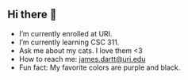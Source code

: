 ## Hi there 👋

<!--
**jamesrdartt/jamesrdartt** is a ✨ _special_ ✨ repository because its `README.md` (this file) appears on your GitHub profile.

Here are some ideas to get you started:-->

- I’m currently enrolled at URI.
- I’m currently learning CSC 311.
- Ask me about my cats. I love them <3
- How to reach me: james.dartt@uri.edu
- Fun fact: My favorite colors are purple and black.
